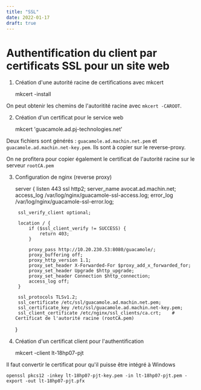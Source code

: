 ```yaml
---
title: "SSL"
date: 2022-01-17
draft: true
---
```


# Authentification du client par certificats SSL pour un site web

1) Création d'une autorité racine de certifications avec mkcert

    mkcert -install

On peut obtenir les chemins de l'autoritité racine avec `mkcert -CAROOT`.

2) Création d'un certificat pour le service web

    mkcert 'guacamole.ad.pj-technologies.net'

Deux fichiers sont générés : `guacamole.ad.machin.net.pem` et `guacamole.ad.machin.net-key.pem`. Ils sont à copier sur le reverse-proxy.

On ne profitera pour copier également le certificat de l'autorité racine sur le serveur `rootCA.pem`

3) Configuration de nginx (reverse proxy)

    server {
        listen 443 ssl http2;
        server_name avocat.ad.machin.net;
        access_log /var/log/nginx/guacamole-ssl-access.log;
        error_log /var/log/nginx/guacamole-ssl-error.log;

        ssl_verify_client optional;

        location / {
            if ($ssl_client_verify != SUCCESS) {
                return 403;
            }

            proxy_pass http://10.20.230.53:8080/guacamole/;
            proxy_buffering off;
            proxy_http_version 1.1;
            proxy_set_header X-Forwarded-For $proxy_add_x_forwarded_for;
            proxy_set_header Upgrade $http_upgrade;
            proxy_set_header Connection $http_connection;
            access_log off;
        }

        ssl_protocols TLSv1.2;
        ssl_certificate /etc/ssl/guacamole.ad.machin.net.pem;
        ssl_certificate_key /etc/ssl/guacamole.ad.machin.net-key.pem;
        ssl_client_certificate /etc/nginx/ssl_clients/ca.crt;    # Certificat de l'autorité racine (rootCA.pem)
    }

4) Création d'un certificat client pour l'authentification

    mkcert -client lt-18hp07-pjt

Il faut convertir le certificat pour qu'il puisse être intégré à Windows

    openssl pkcs12 -inkey lt-18hp07-pjt-key.pem -in lt-18hp07-pjt.pem -export -out lt-18hp07-pjt.pfx
